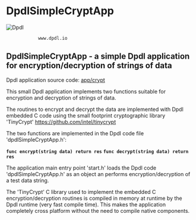 
# DpdlSimpleCryptApp

![Dpdl](https://www.dpdl.io/images/dpdl-io.png)

				www.dpdl.io



## DpdlSimpleCryptApp - a simple Dpdl application for encryption/decryption of strings of data

Dpdl application source code:
[app/crypt](https://github.com/Dpdl-io/Dpdl-sample-Apps/tree/main/app/crypt)

This small Dpdl application implements two functions suitable for encryption and decryption of strings of data.

The routines to encrypt and decrypt the data are implemented with Dpdl embedded C code using the small footprint cryptographic library 'TinyCrypt' https://github.com/intel/tinycrypt

The two functions are implemented in the Dpdl code file 'dpdlSimpleCryptApp.h':

**`func encrypt(string data) return res`**
**`func decrypt(string data) return res`**

The application main entry point 'start.h' loads the Dpdl code 'dpdlSimpleCryptApp.h' as an object an performs encryption/decryption of a test data string.

The 'TinyCrypt' C library used to implement the embedded C encryption/decryption routines is compiled in memory at runtime by the Dpdl runtime (very fast compile time). This makes the application completely cross platform without the need to compile native components.






